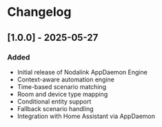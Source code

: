 # Changelog

## [1.0.0] - 2025-05-27

### Added
- Initial release of Nodalink AppDaemon Engine
- Context-aware automation engine
- Time-based scenario matching
- Room and device type mapping
- Conditional entity support
- Fallback scenario handling
- Integration with Home Assistant via AppDaemon
